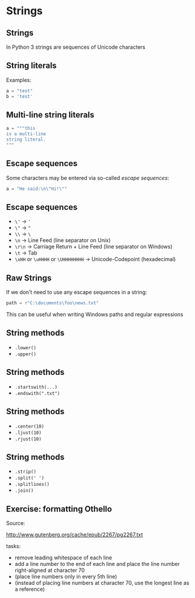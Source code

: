 # Strings

## Strings

In Python 3 strings are sequences of Unicode characters

## String literals

Examples:

```py
a = "test"
b = 'test'
```

## Multi-line string literals

```py
a = """this
is a multi-line
string literal.
"""
```

## Escape sequences

Some characters may be entered via so-called _escape sequences_:

```py
a = "He said:\n\"Hi!\""
```

## Escape sequences

- `\'` → `'`
- `\"` → `"`
- `\\` → `\`
- `\n` → Line Feed (line separator on Unix)
- `\r\n` → Carriage Return + Line Feed (line separator on Windows)
- `\t` → Tab
- `\xHH` or `\uHHHH` or `\UHHHHHHHH` → Unicode-Codepoint (hexadecimal)

## Raw Strings

If we don't need to use any escape sequences in a string:

```py
path = r"C:\documents\foo\news.txt"
```

This can be useful when writing Windows paths and regular expressions

## String methods

- `.lower()`
- `.upper()`

## String methods

- `.startswith(...)`
- `.endswith(".txt")`

## String methods

- `.center(10)`
- `.ljust(10)`
- `.rjust(10)`

## String methods

- `.strip()`
- `.split(' ')`
- `.splitlines()`
- `.join()`

## Exercise: formatting Othello

Source:

http://www.gutenberg.org/cache/epub/2267/pg2267.txt

tasks:

- remove leading whitespace of each line
- add a line number to the end of each line and place the line number right-aligned at character 70
- (place line numbers only in every 5th line)
- (instead of placing line numbers at character 70, use the longest line as a reference)
